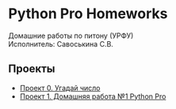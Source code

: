 # Python Pro Homeworks
Домашние работы по питону (УРФУ)  
Исполнитель: Савоськина С.В.

## Проекты

* [Проект 0. Угадай число](https://github.com/svwk/homeworks/tree/master/hw1)
* [Проект 1. Домашняя работа №1 Python Pro](https://github.com/svwk/homeworks/tree/master/hw1_1)
